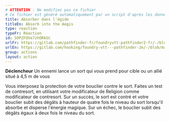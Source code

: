```yaml
---
# ATTENTION : Ne modifiez pas ce fichier
# Ce fichier est généré automatiquement par un script d'après les données du module Foundry VTT officiel et de sa traduction
title: Absorber dans l'égide
titleEn: Absorb into the Aegis
type: reaction
typeFr: Réaction
id: S9PZFOVe7zhORkUc
urlFr: https://gitlab.com/pathfinder-fr/foundryvtt-pathfinder2-fr/-/blob/master/data/actions/S9PZFOVe7zhORkUc.htm
urlEn: https://gitlab.com/hooking/foundry-vtt---pathfinder-2e/-/blob/master/packs/data/actions.db/absorb-into-the-aegis.json
group: actions
layout: action
---
```

**Déclencheur** Un ennemi lance un sort qui vous prend pour cible ou un allié situé à 4,5 m de vous

Vous interposez la protection de votre bouclier contre le sort. Faites un test de contresort, en utilisant votre modificateur de Religion comme modificateur de contresort. Sur un succès, le sort est contré et votre bouclier subit des dégâts à hauteur de quatre fois le niveau du sort lorsqu'il absorbe et disperse l'énergie magique. Sur un échec, le bouclier subit des dégâts égaux à deux fois le niveau du sort.


